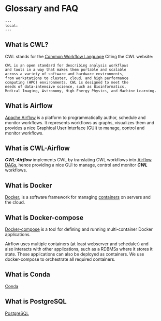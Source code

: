 # Glossary and FAQ

```{contents}
---
local:
---
```

## What is CWL?

CWL stands for the [Common Workflow Language](https://www.commonwl.org/) 
Citing the CWL website: 
    
    CWL is an open standard for describing analysis workflows 
    and tools in a way that makes them portable and scalable 
    across a variety of software and hardware environments, 
    from workstations to cluster, cloud, and high performance 
    computing (HPC) environments. CWL is designed to meet the 
    needs of data-intensive science, such as Bioinformatics, 
    Medical Imaging, Astronomy, High Energy Physics, and Machine Learning.
                   

## What is Airflow

[Apache Airflow](https://airflow.apache.org/)
is a platform to programmatically author, schedule and monitor workflows.
It represents workflows as graphs, visualizes them and provides a nice 
Graphical User
Interface (GUI) to manage, control and monitor workflows.

## What is CWL-Airflow

**_CWL-Airflow_** implements CWL by translating CWL workflows into 
[Airflow DAGs](https://airflow.apache.org/docs/apache-airflow/1.10.12/concepts.html#dags), 
hence providing a nice GUI to manage, control and 
monitor **_CWL_** workflows. 

## What is Docker 

[Docker](https://www.docker.com/), is a software framework for managing 
[containers](https://www.docker.com/resources/what-container) on 
servers and the cloud. 

## What is Docker-compose

[Docker-compose](https://docs.docker.com/compose/) is a tool for defining 
and running multi-container Docker applications.  

Airflow uses multiple containers (at least webserver and scheduler) and
also interacts with other applications, such as a RDBMSs where it stores
it state. These applications can also be deployed as containers. We use
docker-compose to orchestrate all required containers. 

## What is Conda

[Conda](https://docs.conda.io/en/latest/)

## What is PostgreSQL

[PostgreSQL](https://www.postgresql.org/)

